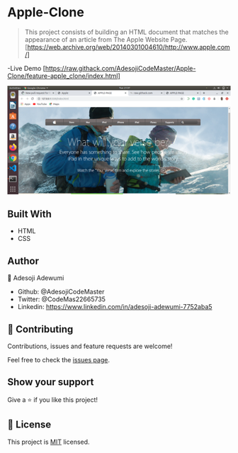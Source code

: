 # Apple-Clone

> This project consists of building an HTML document that matches the appearance of an article from The Apple Website Page.[https://web.archive.org/web/20140301004610/http://www.apple.com/]

-Live Demo [https://raw.githack.com/AdesojiCodeMaster/Apple-Clone/feature-apple_clone/index.html]

![screenshot](./assets/img/adusted-page.png)



## Built With

- HTML
- CSS


## Author


 👤 Adesoji Adewumi

- Github: @AdesojiCodeMaster
- Twitter: @CodeMas22665735
- Linkedin: https://www.linkedin.com/in/adesoji-adewumi-7752aba5

## 🤝 Contributing

Contributions, issues and feature requests are welcome!

Feel free to check the [issues page](https://github.com/AdesojiCodeMaster/Apple-Clone/issues).

## Show your support

Give a ⭐️ if you like this project!

## 📝 License

This project is [MIT](lic.url) licensed.


